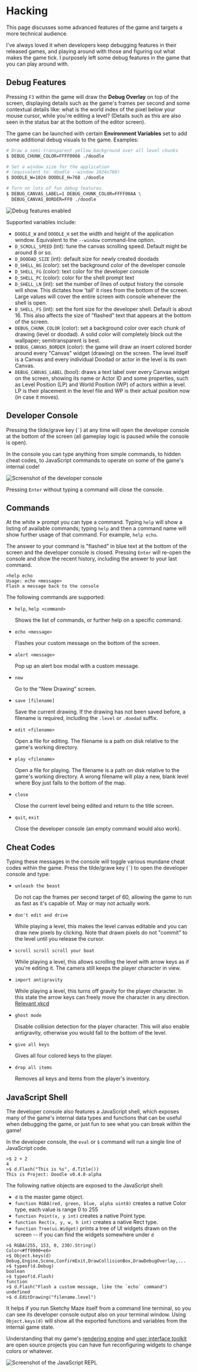 # Hacking

This page discusses some advanced features of the game and targets a more
technical audience.

I've always loved it when developers keep debugging features in their released
games, and playing around with those and figuring out what makes the game tick.
I purposely left some debug features in the game that you can play around with.

## Debug Features

Pressing `F3` within the game will draw the **Debug Overlay** on top of the
screen, displaying details such as the game's frames per second and some
contextual details like: what is the world index of the pixel below your mouse
cursor, while you're editing a level? (Details such as this are also seen in
the status bar at the bottom of the editor screen).

The game can be launched with certain **Environment Variables** set to add
some additional debug visuals to the game. Examples:

```bash
# Draw a semi-transparent yellow background over all level chunks
$ DEBUG_CHUNK_COLOR=FFFF0066 ./doodle

# Set a window size for the application
# (equivalent to: doodle --window 1024x768)
$ DOODLE_W=1024 DOODLE_H=768 ./doodle

# Turn on lots of fun debug features.
$ DEBUG_CANVAS_LABEL=1 DEBUG_CHUNK_COLOR=FFFF00AA \
  DEBUG_CANVAS_BORDER=FF0 ./doodle
```

![Debug features enabled](images/debugging.png)

Supported variables include:

* `DOODLE_W` and `DOODLE_H` set the width and height of the application
  window. Equivalent to the `--window` command-line option.
* `D_SCROLL_SPEED` (int): tune the canvas scrolling speed. Default might
  be around 8 or so.
* `D_DOODAD_SIZE` (int): default size for newly created doodads
* `D_SHELL_BG` (color): set the background color of the developer console
* `D_SHELL_FG` (color): text color for the developer console
* `D_SHELL_PC` (color): color for the shell prompt text
* `D_SHELL_LN` (int): set the number of lines of output history the
  console will show. This dictates how 'tall' it rises from the bottom
  of the screen. Large values will cover the entire screen with console
  whenever the shell is open.
* `D_SHELL_FS` (int): set the font size for the developer shell. Default
  is about 16. This also affects the size of "flashed" text that appears
  at the bottom of the screen.
* `DEBUG_CHUNK_COLOR` (color): set a background color over each chunk
  of drawing (level or doodad). A solid color will completely block out
  the wallpaper; semitransparent is best.
* `DEBUG_CANVAS_BORDER` (color): the game will draw an insert colored
  border around every "Canvas" widget (drawing) on the screen. The level
  itself is a Canvas and every individual Doodad or actor in the level is
  its own Canvas.
* `DEBUG_CANVAS_LABEL` (bool): draws a text label over every Canvas
  widget on the screen, showing its name or Actor ID and some properties,
  such as Level Position (LP) and World Position (WP) of actors within
  a level. LP is their placement in the level file and WP is their
  actual position now (in case it moves).

## Developer Console

Pressing the tilde/grave key (<code>`</code>) at any time will open the developer
console at the bottom of the screen (all gameplay logic is paused while the
console is open).

In the console you can type anything from simple commands, to hidden cheat
codes, to JavaScript commands to operate on some of the game's internal code!

![Screenshot of the developer console](images/shell.png)

Pressing `Enter` without typing a command will close the console.

## Commands

At the white **&gt;** prompt you can type a command. Typing `help` will show
a listing of available commands; typing `help` and then a command name will
show further usage of that command. For example, `help echo`.

The answer to your command is "flashed" in blue text at the bottom of the
screen and the developer console is closed. Pressing `Enter` will re-open the
console and show the recent history, including the answer to your last command.

```
>help echo
Usage: echo <message>
Flash a message back to the console
```

The following commands are supported:

* `help`, `help <command>`

    Shows the list of commands, or further help on a specific command.

* `echo <message>`

    Flashes your custom message on the bottom of the screen.

* `alert <message>`

    Pop up an alert box modal with a custom message.

* `new`

    Go to the "New Drawing" screen.

* `save [filename]`

    Save the current drawing. If the drawing has not been saved
    before, a filename is required, including the `.level` or
    `.doodad` suffix.

* `edit <filename>`

    Open a file for editing. The filename is a path on disk relative
    to the game's working directory.

* `play <filename>`

    Open a file for playing. The filename is a path on disk relative
    to the game's working directory. A wrong filename will play a
    new, blank level where Boy just falls to the bottom of the map.

* `close`

    Close the current level being edited and return to the title screen.

* `quit`, `exit`

    Close the developer console (an empty command would also work).

## Cheat Codes

Typing these messages in the console will toggle various mundane cheat
codes within the game. Press the tilde/grave key (<code>`</code>) to
open the developer console and type:

* `unleash the beast`

    Do not cap the frames per second target of 60, allowing the game
    to run as fast as it's capable of. May or may not actually work.

* `don't edit and drive`

    While playing a level, this makes the level canvas editable and
    you can draw new pixels by clicking. Note that drawn pixels do not
    "commit" to the level until you release the cursor.

* `scroll scroll scroll your boat`

    While playing a level, this allows scrolling the level with arrow
    keys as if you're editing it. The camera still keeps the player
    character in view.

* `import antigravity`

    While playing a level, this turns off gravity for the player
    character. In this state the arrow keys can freely move the
    character in any direction. [Relevant xkcd](https://xkcd.com/353/)

* `ghost mode`

    Disable collision detection for the player character. This
    will also enable antigravity, otherwise you would fall to the
    bottom of the level.

* `give all keys`

    Gives all four colored keys to the player.

* `drop all items`

    Removes all keys and items from the player's inventory.

## JavaScript Shell

The developer console also features a JavaScript shell, which exposes
many of the game's internal data types and functions that can be
useful when debugging the game, or just fun to see what you can
break within the game!

In the developer console, the `eval` or `$` command will run a single
line of JavaScript code.

```
>$ 2 + 2
4
>$ d.Flash("This is %s", d.Title())
This is Project: Doodle v0.4.0-alpha
```

The following native objects are exposed to the JavaScript shell:

* `d` is the master game object.
* `function RGBA(red, green, blue, alpha uint8)` creates a native
  Color type, each value is range 0 to 255
* `function Point(x, y int)` creates a native Point type.
* `function Rect(x, y, w, h int)` creates a native Rect type.
* `function Tree(ui.Widget)` prints a tree of UI widgets drawn on the
  screen -- if you can find the widgets somewhere under `d`

```
>$ RGBA(255, 153, 0, 230).String()
Color<#ff9900+e6>
>$ Object.keys(d)
Debug,Engine,Scene,ConfirmExit,DrawCollisionBox,DrawDebugOverlay,...
>$ typeof(d.Debug)
boolean
>$ typeof(d.Flash)
function
>$ d.Flash("Flash a custom message, like the `echo` command")
undefined
>$ d.EditDrawing("filename.level")
```

It helps if you run Sketchy Maze itself from a command line terminal,
so you can see its developer console output also on your terminal
window. Using `Object.keys(d)` will show all the exported functions and
variables from the internal game state.

Understanding that my game's [rendering engine](https://git.kirsle.net/go/render) and
[user interface toolkit](https://git.kirsle.net/go/ui) are open source projects
you can have fun reconfiguring widgets to change colors or whatever.

![Screenshot of the JavaScript REPL](images/jsrepl.png)
